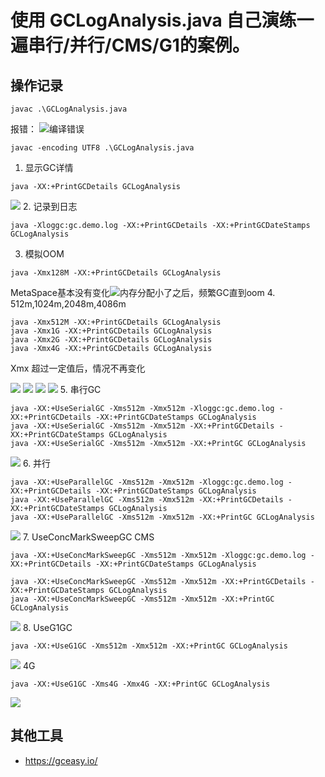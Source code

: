 # 使用 GCLogAnalysis.java 自己演练一遍串行/并行/CMS/G1的案例。

## 操作记录

```
javac .\GCLogAnalysis.java
```
报错：
![编译错误](images/compiler_error.png)

```
javac -encoding UTF8 .\GCLogAnalysis.java
```
1. 显示GC详情
```
java -XX:+PrintGCDetails GCLogAnalysis
```
![](images/gcdetail_1.png)
2. 记录到日志
```
java -Xloggc:gc.demo.log -XX:+PrintGCDetails -XX:+PrintGCDateStamps GCLogAnalysis
```
3. 模拟OOM
```
java -Xmx128M -XX:+PrintGCDetails GCLogAnalysis
```
MetaSpace基本没有变化![内存分配小了之后，频繁GC直到oom](images/gcdetail_2.png)
4. 512m,1024m,2048m,4086m

```
java -Xmx512M -XX:+PrintGCDetails GCLogAnalysis
java -Xmx1G -XX:+PrintGCDetails GCLogAnalysis
java -Xmx2G -XX:+PrintGCDetails GCLogAnalysis
java -Xmx4G -XX:+PrintGCDetails GCLogAnalysis
```
Xmx 超过一定值后，情况不再变化

![](images/gcdetail_3_512.png)
![](images/gcdetail_4_1G.png)
![](images/gcdetail_5_2G.png)
![](images/gcdetail_6_4G.png)
5. 串行GC
```
java -XX:+UseSerialGC -Xms512m -Xmx512m -Xloggc:gc.demo.log -XX:+PrintGCDetails -XX:+PrintGCDateStamps GCLogAnalysis
java -XX:+UseSerialGC -Xms512m -Xmx512m -XX:+PrintGCDetails -XX:+PrintGCDateStamps GCLogAnalysis
java -XX:+UseSerialGC -Xms512m -Xmx512m -XX:+PrintGC GCLogAnalysis
```
![](images/gcdetail_7.png)
6. 并行
```
java -XX:+UseParallelGC -Xms512m -Xmx512m -Xloggc:gc.demo.log -XX:+PrintGCDetails -XX:+PrintGCDateStamps GCLogAnalysis
java -XX:+UseParallelGC -Xms512m -Xmx512m -XX:+PrintGCDetails -XX:+PrintGCDateStamps GCLogAnalysis
java -XX:+UseParallelGC -Xms512m -Xmx512m -XX:+PrintGC GCLogAnalysis
```
![](images/gcdetail_8.png)
7. UseConcMarkSweepGC CMS

```
java -XX:+UseConcMarkSweepGC -Xms512m -Xmx512m -Xloggc:gc.demo.log -XX:+PrintGCDetails -XX:+PrintGCDateStamps GCLogAnalysis

java -XX:+UseConcMarkSweepGC -Xms512m -Xmx512m -XX:+PrintGCDetails -XX:+PrintGCDateStamps GCLogAnalysis
java -XX:+UseConcMarkSweepGC -Xms512m -Xmx512m -XX:+PrintGC GCLogAnalysis
```
![](images/gcdetail_9.png)
8. UseG1GC

```
java -XX:+UseG1GC -Xms512m -Xmx512m -XX:+PrintGC GCLogAnalysis
```
![](images/gcdetail10.png)
4G
```
java -XX:+UseG1GC -Xms4G -Xmx4G -XX:+PrintGC GCLogAnalysis
```
![](images/gcdetail11.png)

## 其他工具

- https://gceasy.io/